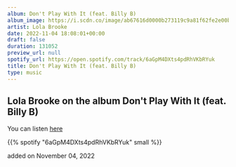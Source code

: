 ```yaml
---
album: Don't Play With It (feat. Billy B)
album_image: https://i.scdn.co/image/ab67616d0000b273119c9a81f62fe2e00b2bfbe5
artist: Lola Brooke
date: 2022-11-04 18:08:01+00:00
draft: false
duration: 131052
preview_url: null
spotify_url: https://open.spotify.com/track/6aGpM4DXts4pdRhVKbRYuk
title: Don't Play With It (feat. Billy B)
type: music
---
```



## Lola Brooke on the album Don't Play With It (feat. Billy B)

You can listen [here](https://open.spotify.com/track/6aGpM4DXts4pdRhVKbRYuk)

{{% spotify "6aGpM4DXts4pdRhVKbRYuk" small %}}

added on November 04, 2022